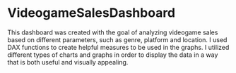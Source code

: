 # VideogameSalesDashboard
This dashboard was created with the goal of analyzing videogame sales based on different parameters, such as genre, platform and location. 
I used DAX functions to create helpful measures to be used in the graphs. 
I utilized different types of charts and graphs in order to display the data in a way that is both useful and visually appealing. 
